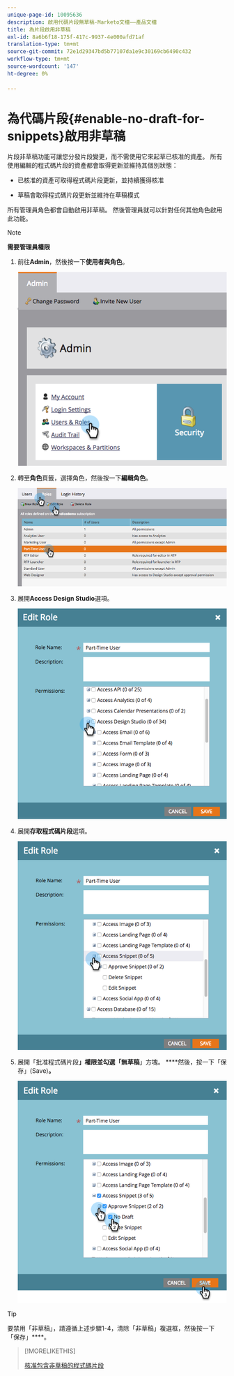 ```yaml
---
unique-page-id: 10095636
description: 啟用代碼片段無草稿-Marketo文檔——產品文檔
title: 為片段啟用非草稿
exl-id: 8a6b6f18-175f-417c-9937-4e000afd71af
translation-type: tm+mt
source-git-commit: 72e1d29347bd5b77107da1e9c30169cb6490c432
workflow-type: tm+mt
source-wordcount: '147'
ht-degree: 0%

---
```


# 為代碼片段{#enable-no-draft-for-snippets}啟用非草稿

片段非草稿功能可讓您分發片段變更，而不需使用它來起草已核准的資產。 所有使用編輯的程式碼片段的資產都會取得更新並維持其個別狀態：

* 已核准的資產可取得程式碼片段更新，並持續獲得核准

* 草稿會取得程式碼片段更新並維持在草稿模式

所有管理員角色都會自動啟用非草稿。 然後管理員就可以針對任何其他角色啟用此功能。

>[!NOTE]
>
>**需要管理員權限**

1. 前往&#x200B;**Admin**，然後按一下&#x200B;**使用者與角色**。

   ![](assets/usersandroles.png)

1. 轉至&#x200B;**角色**&#x200B;頁籤，選擇角色，然後按一下&#x200B;**編輯角色**。

   ![](assets/editrole2.png)

1. 展開&#x200B;**Access Design Studio**&#x200B;選項。

   ![](assets/expanddesignstudio.png)

1. 展開&#x200B;**存取程式碼片段**&#x200B;選項。

   ![](assets/expandsnippet.png)

1. 展開「批准程式碼片段&#x200B;**」權限並勾選「無草稿**」方塊。 ****&#x200B;然後，按一下「保存」(Save)**。**

   ![](assets/2017-06-15-10-35-04.png)

>[!TIP]
>
>要禁用「非草稿」，請遵循上述步驟1-4，清除「非草稿」複選框，然後按一下「保存」****。

>[!MORELIKETHIS]
>
>[核准包含非草稿的程式碼片段](/help/marketo/product-docs/personalization/segmentation-and-snippets/snippets/approve-a-snippet-with-no-draft.md)
